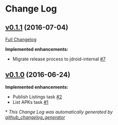 # Change Log

## [v0.1.1](https://github.com/maxirosson/jdroid-googleplay-publisher-plugin/tree/v0.1.1) (2016-07-04)
[Full Changelog](https://github.com/maxirosson/jdroid-googleplay-publisher-plugin/compare/v0.1.0...v0.1.1)

**Implemented enhancements:**

- Migrate release process to jdroid-internal [\#7](https://github.com/maxirosson/jdroid-googleplay-publisher-plugin/issues/7)

## [v0.1.0](https://github.com/maxirosson/jdroid-googleplay-publisher-plugin/tree/v0.1.0) (2016-06-24)
**Implemented enhancements:**

- Publish Listings task [\#2](https://github.com/maxirosson/jdroid-googleplay-publisher-plugin/issues/2)
- List APKs task [\#1](https://github.com/maxirosson/jdroid-googleplay-publisher-plugin/issues/1)



\* *This Change Log was automatically generated by [github_changelog_generator](https://github.com/skywinder/Github-Changelog-Generator)*